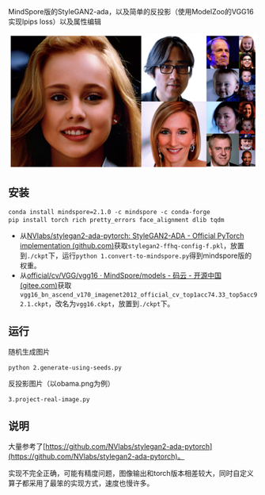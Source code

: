 

MindSpore版的StyleGAN2-ada，以及简单的反投影（使用ModelZoo的VGG16实现lpips loss）以及属性编辑

![image-20230818161105253](readme.assets/image-20230818161105253.png)

## 安装

```
conda install mindspore=2.1.0 -c mindspore -c conda-forge
pip install torch rich pretty_errors face_alignment dlib tqdm
```

+ 从[NVlabs/stylegan2-ada-pytorch: StyleGAN2-ADA - Official PyTorch implementation (github.com)](https://github.com/NVlabs/stylegan2-ada-pytorch)获取`stylegan2-ffhq-config-f.pkl`，放置到`./ckpt`下，运行`python 1.convert-to-mindspore.py`得到mindspore版的权重。
+ 从[official/cv/VGG/vgg16 · MindSpore/models - 码云 - 开源中国 (gitee.com)](https://gitee.com/mindspore/models/tree/master/official/cv/VGG/vgg16)获取`vgg16_bn_ascend_v170_imagenet2012_official_cv_top1acc74.33_top5acc92.1.ckpt`，改名为`vgg16.ckpt`，放置到`./ckpt`下。

## 运行

随机生成图片

```
python 2.generate-using-seeds.py
```

反投影图片（以obama.png为例）

```
3.project-real-image.py
```

## 说明

大量参考了[https://github.com/NVlabs/stylegan2-ada-pytorch](https://github.com/NVlabs/stylegan2-ada-pytorch)。

实现不完全正确，可能有精度问题，图像输出和torch版本相差较大，同时自定义算子都采用了最笨的实现方式，速度也慢许多。
